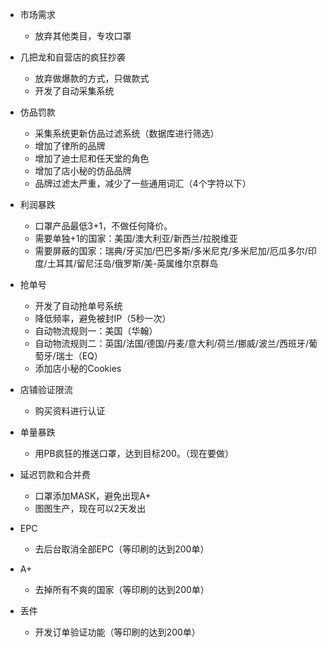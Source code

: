 * 市场需求
    * 放弃其他类目，专攻口罩

* 几把龙和自营店的疯狂抄袭
    * 放弃做爆款的方式，只做款式
    * 开发了自动采集系统
    
* 仿品罚款
    * 采集系统更新仿品过滤系统（数据库进行筛选）
    * 增加了律所的品牌
    * 增加了迪士尼和任天堂的角色
    * 增加了店小秘的仿品品牌
    * 品牌过滤太严重，减少了一些通用词汇（4个字符以下）

* 利润暴跌
    * 口罩产品最低3+1，不做任何降价。
    * 需要单独+1的国家：美国/澳大利亚/新西兰/拉脱维亚
    * 需要屏蔽的国家：瑞典/牙买加/巴巴多斯/多米尼克/多米尼加/厄瓜多尔/印度/土耳其/留尼汪岛/俄罗斯/美-英属维尔京群岛
    
 * 抢单号
     * 开发了自动抢单号系统
     * 降低频率，避免被封IP（5秒一次）
     * 自动物流规则一：美国（华翰）
     * 自动物流规则二：英国/法国/德国/丹麦/意大利/荷兰/挪威/波兰/西班牙/葡萄牙/瑞士（EQ）
     * 添加店小秘的Cookies

* 店铺验证限流
    * 购买资料进行认证

* 单量暴跌
    * 用PB疯狂的推送口罩，达到目标200。（现在要做）
    
* 延迟罚款和合并费
    * 口罩添加MASK，避免出现A+
    * 图图生产，现在可以2天发出

* EPC
    * 去后台取消全部EPC（等印刷的达到200单）

* A+
    * 去掉所有不爽的国家（等印刷的达到200单）

* 丢件
    * 开发订单验证功能（等印刷的达到200单）
